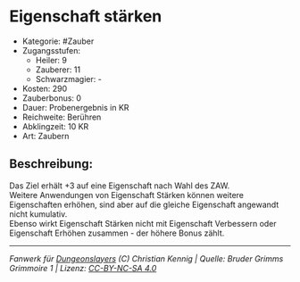 # Eigenschaft stärken  
- Kategorie: #Zauber  
- Zugangsstufen:  
  - Heiler: 9  
  - Zauberer: 11  
  - Schwarzmagier: -  
- Kosten: 290  
- Zauberbonus: 0  
- Dauer: Probenergebnis in KR  
- Reichweite: Berühren  
- Abklingzeit: 10 KR  
- Art: Zaubern     

## Beschreibung:
Das Ziel erhält +3 auf eine Eigenschaft nach Wahl des ZAW.<br>Weitere Anwendungen von Eigenschaft Stärken können weitere Eigenschaften erhöhen, sind aber auf die gleiche Eigenschaft angewandt nicht kumulativ.<br>Ebenso wirkt Eigenschaft Stärken nicht mit Eigenschaft Verbessern oder Eigenschaft Erhöhen zusammen - der höhere Bonus zählt.


___
*Fanwerk für [Dungeonslayers](https://www.dungeonslayers.net/) (C) Christian Kennig | Quelle: Bruder Grimms Grimmoire 1 | Lizenz: [CC-BY-NC-SA 4.0](https://creativecommons.org/licenses/by-nc-sa/4.0/deed.de)*